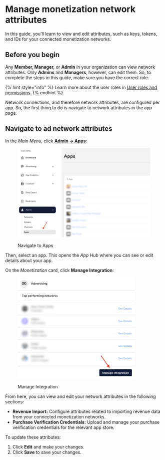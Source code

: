 # Manage monetization network attributes

In this guide, you'll learn to view and edit attributes, such as keys, tokens, and IDs for your connected monetization networks.

## Before you begin

Any **Member, Manager,** or **Admin** in your organization can view network attributes. Only **Admins** and **Managers**, however, can edit them. So, to complete the steps in this guide, make sure you have the correct role.

{% hint style="info" %}
Learn more about the user roles in [User roles and permissions](../../user-management/user-roles-and-permissions.md).
{% endhint %}

Network connections, and therefore network attributes, are configured per app. So, the first thing to do is navigate to network attributes in the app page.

## Navigate to ad network attributes

In the _Main Menu_, click [**Admin -> Apps**](https://dashboard.justtrack.io/admin/apps):

<figure><img src="../../.gitbook/assets/nav-to-apps.png" alt="" width="563"><figcaption><p>Navigate to Apps</p></figcaption></figure>

Then, select an app. This opens the _App Hub_ where you can see or edit details about your app.

On the _Monetization_ card, click **Manage Integration**:

<figure><img src="../.gitbook/assets/advertising (2).png" alt="" width="375"><figcaption><p>Manage Integration</p></figcaption></figure>

From here, you can view and edit your network attributes in the following sections:

* **Revenue Import:** Configure attributes related to importing revenue data from your connected monetization networks.
* **Purchase Verification Credentials:** Upload and manage your purchase verification credentials for the relevant app store.

To update these attributes:

1. Click **Edit** and make your changes.
2. Click **Save** to save your changes.

